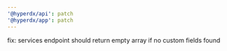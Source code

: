 ```yaml
---
'@hyperdx/api': patch
'@hyperdx/app': patch
---
```


fix: services endpoint should return empty array if no custom fields found
